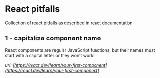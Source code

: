 # React pitfalls
Collection of react pitfalls as described in react documentation


## 1 - capitalize component name
React components are regular JavaScript functions, but their names must start with a capital letter or they won’t work!

*url: [https://react.dev/learn/your-first-component](https://react.dev/learn/your-first-component)*
